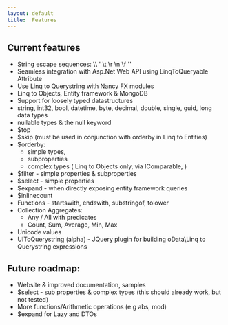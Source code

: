 ```yaml
---
layout: default
title:  Features
---
```

## Current features

* String escape sequences: \\\\ \' \t \r \n \f ''
* Seamless integration with Asp.Net Web API using LinqToQueryable Attribute 
* Use Linq to Querystring with Nancy FX modules
* Linq to Objects, Entity framework & MongoDB
* Support for loosely typed datastructures
* string, int32, bool, datetime, byte, decimal, double, single, guid, long data types
* nullable types & the null keyword
* $top
* $skip (must be used in conjunction with orderby in Linq to Entities)
* $orderby:
    * simple types, 
    * subproperties
    * complex types ( Linq to Objects only, via IComparable, )
* $filter - simple properties & subproperties
* $select - simple properties
* $expand - when directly exposing entity framework queries
* $inlinecount
* Functions - startswith, endswith, substringof, tolower
* Collection Aggregates:
    * Any / All with predicates
    * Count, Sum, Average, Min, Max
* Unicode values
* UIToQuerystring (alpha) - JQuery plugin for building oData\Linq to Querystring expressions

## Future roadmap:

* Website & improved documentation, samples
* $select - sub properties & complex types (this should already work, but not tested)
* More functions/Arithmetic operations (e.g abs, mod)
* $expand for Lazy<T> and DTOs